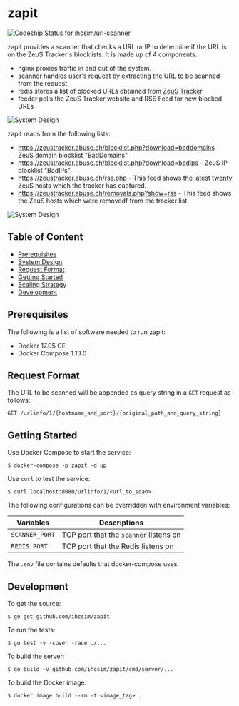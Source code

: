 # zapit

[ ![Codeship Status for ihcsim/url-scanner](https://app.codeship.com/projects/52115f30-53eb-0135-fd18-160627fc0fd3/status?branch=master)](https://app.codeship.com/projects/235123)

zapit provides a scanner that checks a URL or IP to determine if the URL is on the ZeuS Tracker's blocklists. It is made up of 4 components:

* nginx proxies traffic in and out of the system.
* scanner handles user's request by extracting the URL to be scanned from the request.
* redis stores a list of blocked URLs obtained from [ZeuS Tracker](https://zeustracker.abuse.ch/blocklist.php).
* feeder polls the ZeuS Tracker website and RSS Feed for new blocked URLs

![System Design](https://github.com/ihcsim/zapit/raw/master/img/system-design.png)

zapit reads from the following lists:

* https://zeustracker.abuse.ch/blocklist.php?download=baddomains - ZeuS domain blocklist "BadDomains"
* https://zeustracker.abuse.ch/blocklist.php?download=badips - ZeuS IP blocklist "BadIPs"
* https://zeustracker.abuse.ch/rss.php - This feed shows the latest twenty ZeuS hosts which the tracker has captured.
* https://zeustracker.abuse.ch/removals.php?show=rss - This feed shows the ZeuS hosts which were removedf from the tracker list.

![System Design](https://github.com/ihcsim/zapit/raw/master/img/system-design.png)

## Table of Content

* [Prerequisites](#prerequisites)
* [System Design](#system-design)
* [Request Format](#request-format)
* [Getting Started](#getting-started)
* [Scaling Strategy](#scaling-strategy)
* [Development](#development)

## Prerequisites
The following is a list of software needed to run zapit:

* Docker 17.05 CE
* Docker Compose 1.13.0

## Request Format
The URL to be scanned will be appended as query string in a `GET` request as follows:

```
GET /urlinfo/1/{hostname_and_port}/{original_path_and_query_string}
```

## Getting Started
Use Docker Compose to start the service:
```
$ docker-compose -p zapit -d up
```

Use `curl` to test the service:
```
$ curl localhost:8080/urlinfo/1/<url_to_scan>
```

The following configurations can be overridden with environment variables:

Variables | Descriptions
--------- | ------------
`SCANNER_PORT` | TCP port that the `scanner` listens on
`REDIS_PORT`   | TCP port that the Redis listens on

The `.env` file contains defaults that docker-compose uses.

## Development
To get the source:
```
$ go get github.com/ihcsim/zapit
```

To run the tests:
```
$ go test -v -cover -race ./...
```

To build the server:
```
$ go build -v github.com/ihcsim/zapit/cmd/server/...
```

To build the Docker image:
```
$ docker image build --rm -t <image_tag> .
```
